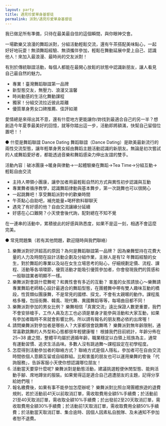 ```yaml
---
layout: party
title: 遇見珍愛單身基督徒
permalink: 派對/遇見珍愛單身基督徒
---
```

<!--more-->
我已做足所有準備，只待在最美最自信的這個瞬間，與你眼神交會。

一場歡樂又浪漫的舞蹈派對，分組活動輕鬆交流，還有午茶搭配美味點心，一起 好好地玩耍！無須舞蹈經驗、無須攜伴參加，輕鬆在舞動延展中愛上自己、認識 他人！來加入最浪漫、最時尚的交友派對！

有別於傳統聯誼活動，每個人都能在最開心放鬆的狀態中認識新朋友，讓人看見
自己最自然的魅力。

* 專業！臺灣舞蹈聯誼第一品牌
* 新型態交友，無壓力、浪漫又溫馨
* 時尚動感的生活化舞動課程
* 獨家！分組交流拉近彼此距離
* 優質單身男女口碑推薦、佳評如潮

愛情總是來得出其不意，還有什麼地方更能讓你/妳找到最適合自己的另一半？想創造今年夏季最美好的回憶，就等你踏出這一步，活動即將額滿，快幫自己留個位置吧！！

● 什麼是舞蹈聯誼 Dance Dating
舞蹈聯誼（Dance Dating）是歐美最新流行的兩性交流型態，讓年輕單身男女經由舞蹈主題活動認識的新朋友。無論是初次嘗試的人或舞蹈愛好者，都能透過音樂和舞蹈感染力伸出友誼的雙手。

活動內容｜破冰團康→暖身與律動→一起體驗樂在舞蹈→Tea Time→分組互動→輕鬆自由交流

* 主持人帶領小團康，讓參加者用最輕鬆自然的方式與異性初步認識與互動
* 專業舞者循序教學，認識舞蹈律動與基本舞步，第一次跳舞也可以很開心
* 一起跳舞吧！享受舞蹈派對中的歡樂時間
* 午茶點心自助吧，補充能量+喝杯飲料聊聊天
* 遇見了有好感的他？自由交流讓緣分延續
* 好感在心口難開？小天使會後代詢，配對總在不知不覺

在一連串的活動中，累積彼此的好感與熟悉度，如果不是這一刻，相遇不會這麼
完美。

● 常見問題集（若有其他問題，歡迎隨時與我們聯絡）
1. 樂舞派對好評超高的原因？為何是舞蹈聯誼第一品牌？
因為樂舞堅持在花費大量的人力及時間在設計活動企劃及分組作業，主辦人是有12 年舞蹈經驗的女生，對於舞蹈的專業以及站在女生立場思考的貼心，仔細規劃定價、流程、課程、活動等各項環節，優質活動才能吸引優質參加者，你會發現我們的質感和一般聯誼業者明顯不一樣。
2. 樂舞派對會跳什麼舞呢？和異性會有多近的互動？
害羞的女孩請放心～樂舞請專業舞蹈老師精心設計最適合的舞蹈型態，在團體舞中帶有雙人趣味互動的橋段，性質類似團康舞，不是常見的國標、探戈，不會有太親暱的動作。課程風格多種，包括街舞、韓風、現代舞、異國舞蹈等等，每場曲目都不同！
3. 樂舞派對參加的男女比例？
樂舞相信「真實交流」遠比保證人數更重要，我們不會安排槍手，工作人員及志工也必須是單身才能參與活動和大家互動，如果有參加者臨時不來就會影響比例。所以請有報名的朋友務必依約出席喔！
4. 請問樂舞派對參加者是哪些人？大家都很會跳舞嗎？
樂舞派對無年齡限制，通常喜歡跳舞的人外型和心態都很年輕健康喔！
根據我們目前統計，年齡分佈在 25~38 歲之間，整體平均屬於適婚年齡，職業穩定以白領上班族為主，通常有運動習慣、追求生活品味。多數人沒有跳過舞～課程設定在初學程度。
5. 怎麼得到活動參加者的聯絡方式？
聯絡方式是個人隱私，參加者可在自由交流時間依個人意願互留或自組群組。比較害羞的朋友也可以運用樂舞的會後「代詢服務」，告訴客服小天使你想認識哪位朋友！
6. 活動當天要穿什麼呢?
樂舞派對是動態活動，建議挑選輕便休閒型態、能夠活動手腳、席地蹲坐的服裝。如果覺得這是適合自己週遭朋友的主題，記得分享給她們哦！
7. 報名繳費後，如果有事不能參加怎麼辦呢？
樂舞派對比照台灣團體旅遊的退費規則，若於活動前41天以前取消訂單，需收取費用全額5%手續費；於活動前21至40天取消訂單，需收取全額10%手續費；於出發前2至20天取消訂單，需收取費用全額30%手續費；於活動前1天取消訂單，需收取費用全額50%手續費；於活動當天取消訂單、集合逾時、因個人因素私自脫隊、及未通知不參加者恕不退費。